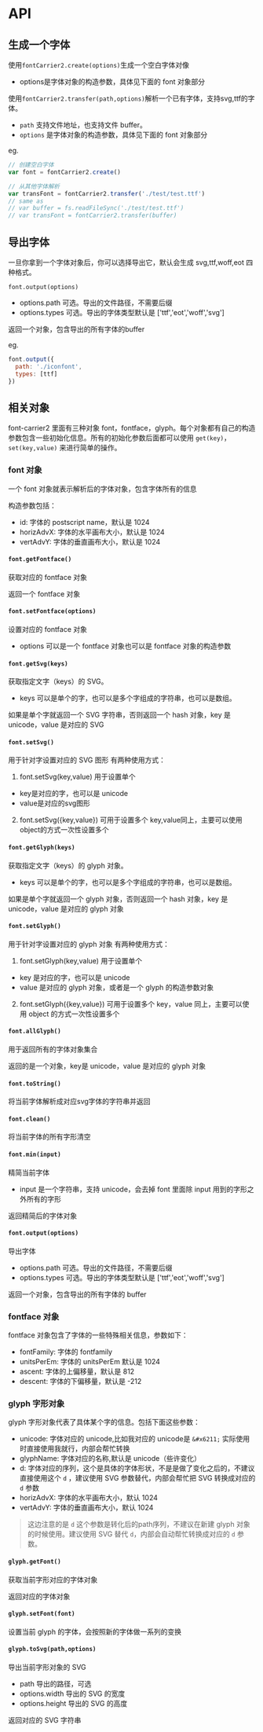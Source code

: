 # API


## 生成一个字体

使用`fontCarrier2.create(options)`生成一个空白字体对像

* options是字体对象的构造参数，具体见下面的 font 对象部分

使用`fontCarrier2.transfer(path,options)`解析一个已有字体，支持svg,ttf的字体。

* `path` 支持文件地址，也支持文件 buffer。
* `options` 是字体对象的构造参数，具体见下面的 font 对象部分

eg.

``` js
// 创建空白字体
var font = fontCarrier2.create()

// 从其他字体解析
var transFont = fontCarrier2.transfer('./test/test.ttf')
// same as
// var buffer = fs.readFileSync('./test/test.ttf')
// var transFont = fontCarrier2.transfer(buffer)
```
## 导出字体

一旦你拿到一个字体对象后，你可以选择导出它，默认会生成 svg,ttf,woff,eot 四种格式。

`font.output(options)`

* options.path  可选。导出的文件路径，不需要后缀
* options.types 可选。导出的字体类型默认是 ['ttf','eot','woff','svg']

返回一个对象，包含导出的所有字体的buffer

eg.

``` js
font.output({
  path: './iconfont',
  types: [ttf]
})

```

## 相关对象

font-carrier2 里面有三种对象 font，fontface，glyph。每个对象都有自己的构造参数包含一些初始化信息。所有的初始化参数后面都可以使用 `get(key)`，`set(key,value)` 来进行简单的操作。


### font 对象

一个 font 对象就表示解析后的字体对象，包含字体所有的信息

构造参数包括：

* id: 字体的 postscript name，默认是 1024
* horizAdvX: 字体的水平画布大小，默认是 1024
* vertAdvY: 字体的垂直画布大小，默认是 1024


#### `font.getFontface()`
获取对应的 fontface 对象

返回一个 fontface 对象

#### `font.setFontface(options)`
设置对应的 fontface 对象

* options 可以是一个 fontface 对象也可以是 fontface 对象的构造参数

#### `font.getSvg(keys)`
获取指定文字（keys）的 SVG。

* keys 可以是单个的字，也可以是多个字组成的字符串，也可以是数组。

如果是单个字就返回一个 SVG 字符串，否则返回一个 hash 对象，key 是 unicode，value 是对应的 SVG

#### `font.setSvg()`
用于针对字设置对应的 SVG 图形
有两种使用方式：

1. font.setSvg(key,value) 用于设置单个
  * key是对应的字，也可以是 unicode
  * value是对应的svg图形
2. font.setSvg({key,value}) 可用于设置多个
  key,value同上，主要可以使用object的方式一次性设置多个

#### `font.getGlyph(keys)`
获取指定文字（keys）的 glyph 对象。

* keys 可以是单个的字，也可以是多个字组成的字符串，也可以是数组。

如果是单个字就返回一个 glyph 对象，否则返回一个 hash 对象，key 是 unicode，value 是对应的 glyph 对象


#### `font.setGlyph()`
用于针对字设置对应的 glyph 对象
有两种使用方式：

1. font.setGlyph(key,value) 用于设置单个
  * key 是对应的字，也可以是 unicode
  * value 是对应的 glyph 对象，或者是一个 glyph 的构造参数对象
2. font.setGlyph({key,value}) 可用于设置多个
  key，value 同上，主要可以使用 object 的方式一次性设置多个

#### `font.allGlyph()`
用于返回所有的字体对象集合

返回的是一个对象，key是 unicode，value 是对应的 glyph 对象

#### `font.toString()`
将当前字体解析成对应svg字体的字符串并返回

#### `font.clean()`
将当前字体的所有字形清空

#### `font.min(input)`
精简当前字体

* input 是一个字符串，支持 unicode，会去掉 font 里面除 input 用到的字形之外所有的字形

返回精简后的字体对象

#### `font.output(options)`
导出字体

* options.path  可选。导出的文件路径，不需要后缀
* options.types 可选。导出的字体类型默认是 ['ttf','eot','woff','svg']

返回一个对象，包含导出的所有字体的 buffer




### fontface 对象

fontface 对象包含了字体的一些特殊相关信息，参数如下：

* fontFamily: 字体的 fontfamily
* unitsPerEm: 字体的 unitsPerEm 默认是 1024
* ascent: 字体的上偏移量，默认是 812
* descent: 字体的下偏移量，默认是 -212


### glyph 字形对象

glyph 字形对象代表了具体某个字的信息。包括下面这些参数：

* unicode: 字体对应的 unicode,比如我对应的 unicode是 `&#x6211;` 实际使用时直接使用我就行，内部会帮忙转换
* glyphName: 字体对应的名称,默认是 unicode（些许变化）
* d: 字体对应的序列，这个是具体的字体形状，不是是做了变化之后的，不建议直接使用这个 `d` ，建议使用 SVG 参数替代，内部会帮忙把 SVG 转换成对应的 `d` 参数
* horizAdvX: 字体的水平画布大小，默认 1024
* vertAdvY: 字体的垂直画布大小，默认 1024

> 这边注意的是 `d` 这个参数是转化后的path序列，不建议在新建 glyph 对象的时候使用。建议使用 SVG 替代 `d`，内部会自动帮忙转换成对应的 `d` 参数。

#### `glyph.getFont()`
获取当前字形对应的字体对象

返回对应的字体对象

#### `glyph.setFont(font)`
设置当前 glyph 的字体，会按照新的字体做一系列的变换


#### `glyph.toSvg(path,options)`
导出当前字形对象的 SVG

* path           导出的路径，可选
* options.width  导出的 SVG 的宽度
* options.height 导出的 SVG 的高度

返回对应的 SVG 字符串
